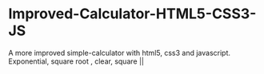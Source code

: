 # Improved-Calculator-HTML5-CSS3-JS
A more improved simple-calculator with html5, css3 and javascript. Exponential, square root , clear, square ||
